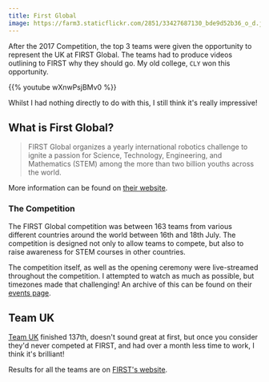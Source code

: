 ```yaml
---
title: First Global
image: https://farm3.staticflickr.com/2851/33427687130_bde9d52b36_o_d.jpg
---
```


After the 2017 Competition, the top 3 teams were given the opportunity to represent the UK at FIRST Global. The teams had to produce videos outlining to FIRST why they should go. My old college, `CLY` won this opportunity.

{{% youtube wXnwPsjBMv0 %}}

Whilst I had nothing directly to do with this, I still think it's really impressive!
  
## What is First Global?

> FIRST Global organizes a yearly international robotics challenge to ignite a passion for Science, Technology, Engineering, and Mathematics (STEM) among the more than two billion youths across the world.

More information can be found on [their website](http://first.global). 

### The Competition
The FIRST Global competition was between 163 teams from various different countries around the world between 16th and 18th July. The competition is designed not only to allow teams to compete, but also to raise awareness for STEM courses in other countries.

The competition itself, as well as the opening ceremony were live-streamed throughout the competition. I attempted to watch as much as possible, but timezones made that challenging! An archive of this can be found on their [events page](http://first.global/event/).

## Team UK
[Team UK](http://first.global/nations/team-united-kingdom/) finished 137th, doesn't sound great at first, but once you consider they'd never competed at FIRST, and had over a month less time to work, I think it's brilliant!

Results for all the teams are on [FIRST's website](http://first.global/wp-content/uploads/2017/07/FIRSTGlobalRankingsAfterRound6.pdf).




